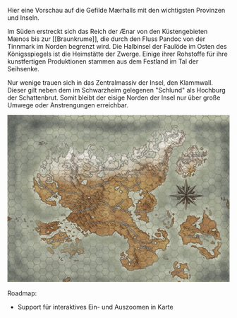Hier eine Vorschau auf die Gefilde Mærhalls mit den wichtigsten Provinzen und Inseln. 

Im Süden erstreckt sich das Reich der Ænar von den Küstengebieten Mænos bis zur [[Braunkrume]], die durch den Fluss Pandoc von der Tinnmark im Norden begrenzt wird.
Die Halbinsel der Faulöde im Osten des Königsspiegels ist die Heimstätte der Zwerge. Einige ihrer Rohstoffe für ihre kunstfertigen Produktionen stammen aus dem Festland im Tal der Seihsenke. 

Nur wenige trauen sich in das Zentralmassiv der Insel, den Klammwall. Dieser gilt neben dem im Schwarzheim gelegenen "Schlund" als Hochburg der Schattenbrut. Somit bleibt der eisige Norden der Insel nur über große Umwege oder Anstrengungen erreichbar.

![](images/M_preview.jpg)

Roadmap:
- Support für interaktives Ein- und Auszoomen in Karte